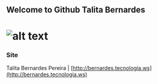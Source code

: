 ## Welcome to Github Talita Bernardes

![alt text](https://d2z6c3c3r6k4bx.cloudfront.net/uploads/event/logo/933/Professortocat_v2.png)
======================================================================================================

### Site

Talita Bernardes Pereira | [http://bernardes.tecnologia.ws](http://bernardes.tecnologia.ws)
